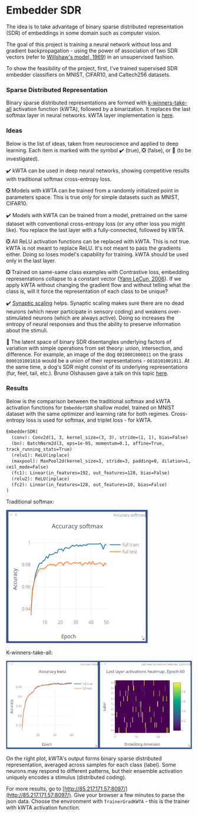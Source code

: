 # Embedder SDR

The idea is to take advantage of binary sparse distributed representation (SDR) of embeddings in some domain such as computer vision.

The goal of this project is training a neural network without loss and gradient backpropagation - using the power of association of two SDR vectors (refer to [Willshaw's model, 1969](https://redwood.berkeley.edu/wp-content/uploads/2018/08/willshaw1969.pdf)) in an unsupervised fashion.


To show the feasibility of the project, first, I've trained supervised SDR embedder classifiers on MNIST, CIFAR10, and Caltech256 datasets.

### Sparse Distributed Representation

Binary sparse distributed representations are formed with [k-winners-take-all](https://en.wikipedia.org/wiki/Winner-take-all_\(computing\)) activation function (kWTA), followed by a binarization. It replaces the last softmax layer in neural networks. kWTA layer implementation is [here](models/kwta.py).


### Ideas

Below is the list of ideas, taken from neuroscience and applied to deep learning. Each item is marked with the symbol :heavy_check_mark: (true), :negative_squared_cross_mark: (false), or :black_square_button: (to be investigated).   

:heavy_check_mark: kWTA can be used in deep neural networks, showing competitive results with traditional softmax cross-entropy loss.

:negative_squared_cross_mark: Models with kWTA can be trained from a randomly initialized point in parameters space. This is true only for simple datasets such as MNIST, CIFAR10.

:heavy_check_mark: Models with kWTA can be trained from a model, pretrained on the same dataset with conventional cross-entropy loss (or any other loss you might like). You replace the last layer with a fully-connected, followed by kWTA.

:negative_squared_cross_mark: All ReLU activation functions can be replaced with kWTA. This is not true. kWTA is not meant to replace ReLU. It's not meant to pass the gradients either. Doing so loses model's capability for training. kWTA should be used only in the last layer.

:negative_squared_cross_mark: Trained on same-same class examples with Contrastive loss, embedding representations collapse to a constant vector ([Yann LeCun, 2006](http://yann.lecun.com/exdb/publis/pdf/hadsell-chopra-lecun-06.pdf)). If we apply kWTA without changing the gradient flow and without telling what the class is, will it force the representation of each class to be unique?

:heavy_check_mark: [Synaptic scaling](https://en.wikipedia.org/wiki/Synaptic_scaling) helps. Synaptic scaling makes sure there are no dead neurons (which never participate in sensory coding) and weakens over-stimulated neurons (which are always active). Doing so increases the entropy of neural responses and thus the ability to preserve information about the stimuli.

:black_square_button: The latent space of binary SDR disentangles underlying factors of variation with simple operations from set theory: union, intersection, and difference. For example, an image of the dog `0010001000011` on the grass `0000101001010` would be a union of their representations - `0010101001011`. At the same time, a dog's SDR might consist of its underlying representations (fur, feet, tail, etc.). Bruno Olshausen gave a talk on this topic [here](https://youtu.be/QrvK3jPRc8k?t=3208).  


### Results

Below is the comparison between the traditional softmax and kWTA activation functions for `EmbedderSDR` shallow model, trained on MNIST dataset with the same optimizer and learning rate for both regimes. Cross-entropy loss is used for softmax, and triplet loss - for kWTA.

```
EmbedderSDR(
  (conv): Conv2d(1, 3, kernel_size=(3, 3), stride=(1, 1), bias=False)
  (bn): BatchNorm2d(3, eps=1e-05, momentum=0.1, affine=True, track_running_stats=True)
  (relu1): ReLU(inplace)
  (maxpool): MaxPool2d(kernel_size=3, stride=3, padding=0, dilation=1, ceil_mode=False)
  (fc1): Linear(in_features=192, out_features=128, bias=False)
  (relu2): ReLU(inplace)
  (fc2): Linear(in_features=128, out_features=10, bias=False)
)
```

Traditional softmax:

![](images/softmax.png)

K-winners-take-all:

![](images/kwta.png)

On the right plot, kWTA's output forms binary sparse distributed representation, averaged across samples for each class (label). Some neurons may respond to different patterns, but their ensemble activation uniquely encodes a stimulus (distributed coding).

For more results, go to [http://85.217.171.57:8097/](http://85.217.171.57:8097/). Give your browser a few minutes to parse the json data. Choose the environment with `TrainerGradKWTA` - this is the trainer with kWTA activation function.
